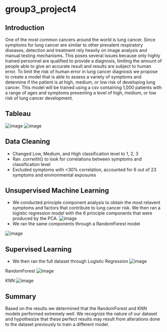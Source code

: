# group3_project4

## Introduction
One of the most common cancers around the world is lung cancer. Since symptoms 
for lung cancer are similar to other prevalent respiratory diseases, detection and 
treatment rely heavily on image analysis and manual testing mechanisms. This 
poses several issues because only highly trained personnel are qualified to provide
a diagnosis, limiting the amount of people able to give an accurate result and 
results are subject to human error. To limit the risk of human error in lung cancer 
diagnosis we propose to create a model that is able to assess a variety of symptoms
and determine if the patient is at high, medium, or low risk of developing lung 
cancer. This model will be trained using a csv containing 1,000 patients with a range 
of ages and symptoms presenting a level of high, medium, or low risk of lung cancer
development. 

## Tableau
![image](https://github.com/DavidsonRCan2/group3_project4/assets/119651909/1c96f1f1-c5b3-41a6-a712-dcc6875eb429)
![image](https://github.com/DavidsonRCan2/group3_project4/assets/119651909/efe37e62-3596-4324-9095-27354c92546a)

## Data Cleaning
- Changed Low, Medium, and High classification level to 1, 2, 3
- Ran .corrwith() to look for correlations between symptoms and classification level
- Excluded symptoms with <30% correlation, accounted for 6 out of 23 symptoms and environmental exposures

## Unsupervised Machine Learning 
- We conducted principle component analysis to obtain the most relavent symptoms and factors that contribute to lung cancer risk. We then ran a logistic regression model with the 6 principle components that were produced by the PCA.
![image](https://github.com/DavidsonRCan2/group3_project4/assets/119651909/c5d1e560-f2a8-4273-9a45-9a99f6d8f61c)
- We ran the same components through a RandomForest model

![image](https://github.com/DavidsonRCan2/group3_project4/assets/119651909/a7737720-ac73-4e0c-a7ff-327b79e69b39)

## Supervised Learning 
- We then ran the full dataset through 
Logistic Regression
![image](https://github.com/DavidsonRCan2/group3_project4/assets/119651909/a3147994-9888-4778-a725-f5461ae06735)

RandomForest
![image](https://github.com/DavidsonRCan2/group3_project4/assets/119651909/96169880-13d8-4992-b5ec-3632c035242c)

KNN
![image](https://github.com/DavidsonRCan2/group3_project4/assets/119651909/1f3a1715-dac2-444c-8eee-b8f90beef36f)

## Summary
Based on the results we determined that the RandomForest and KNN models performed extremely well. We recognize the nature of our dataset and hypothesize that these perfect results may result from alterations done to the dataset previously to train a different model. 









